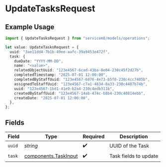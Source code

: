 # UpdateTasksRequest

## Example Usage

```typescript
import { UpdateTasksRequest } from "servicem8/models/operations";

let value: UpdateTasksRequest = {
  uuid: "3ae11dd4-7b1b-49ee-aafc-39a9453e472f",
  task: {
    dueDate: "YYYY-MM-DD",
    name: "<value>",
    relatedObjectUuid: "123e4567-6cad-43ba-8e04-230c45f2d27b",
    completedTimestamp: "2025-07-01 12:00:00",
    completedByStaffUuid: "123e4567-6876-4e73-b5f0-230c4cc7405b",
    assignedToStaffUuid: "123e4567-c7a1-4834-8a33-230c4487b74b",
    uuid: "123e4567-1bd1-41e9-b2a4-230c4edb311b",
    createdByStaffUuid: "123e4567-14ab-474c-b8b4-230c40814ebb",
    createDate: "2025-07-01 12:00:00",
  },
};
```

## Fields

| Field                                                        | Type                                                         | Required                                                     | Description                                                  |
| ------------------------------------------------------------ | ------------------------------------------------------------ | ------------------------------------------------------------ | ------------------------------------------------------------ |
| `uuid`                                                       | *string*                                                     | :heavy_check_mark:                                           | UUID of the Task                                             |
| `task`                                                       | [components.TaskInput](../../models/components/taskinput.md) | :heavy_check_mark:                                           | Task fields to update                                        |